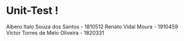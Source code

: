 # Unit-Test !

Albero Italo Souza dos Santos - 1810512
Renato Vidal Moura - 1910459
Victor Torres de Melo Oliveira - 1820331


